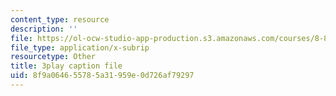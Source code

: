 ```yaml
---
content_type: resource
description: ''
file: https://ol-ocw-studio-app-production.s3.amazonaws.com/courses/8-821-string-theory-and-holographic-duality-fall-2014/8f9a064655785a31959e0d726af79297_jhyWwA_bJ5A.vtt
file_type: application/x-subrip
resourcetype: Other
title: 3play caption file
uid: 8f9a0646-5578-5a31-959e-0d726af79297
---
```

